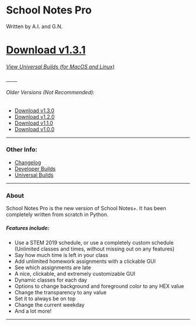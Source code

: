 # School Notes Pro
Written by A.I. and G.N.


# [Download v1.3.1](https://www.dropbox.com/s/dbejhr7g14spryq/School%20Notes%20v1.3.1.exe?dl=0)
###### [View Universal Builds (for MacOS and Linux)](https://github.com/BatchSource/School-Notes-Pro/blob/master/pybuilds.md)
<hr width='30'>

###### Older Versions *(Not Recommended):*
- [Download v1.3.0](https://www.dropbox.com/s/t2byxzlq57ww17j/School%20Notes%20Pro%20v1.3.0.exe?dl=1)
- [Download v1.2.0](https://www.dropbox.com/s/9cp5xizdo4vjuqd/School%20Notes%20Pro%20v1.2.0.exe?dl=1)
- [Download v1.1.0](https://www.dropbox.com/s/c2sol2tsyqcsuu8/School%20Notes%20v1.1.0.exe?dl=1)
- [Download v1.0.0](https://www.dropbox.com/s/25i0de78by254vo/School%20Notes%20v1.0.0.exe?dl=1)

----------------

### Other Info:
- [Changelog](https://github.com/BatchSource/School-Notes-Pro/blob/master/changelog.md)
- [Developer Builds](https://github.com/BatchSource/School-Notes-Pro/blob/master/testbuilds.md)
- [Universal Builds](https://github.com/BatchSource/School-Notes-Pro/blob/master/pybuilds.md)

----------------

### About
School Notes Pro is the new version of School Notes+. It has been completely written from scratch in Python.


##### Features include:
- Use a STEM 2019 schedule, or use a completely custom schedule (Unlimited classes and times, without missing out on any features)
- Say how much time is left in your class
- Add unlimited homework assignments with a clickable GUI
- See which assignments are late
- A nice, clickable, and extremely customizable GUI
- Dynamic classes for each day
- Options to change background and foreground color to any HEX value
- Change the transparency to any value
- Set it to always be on top
- Change the current weekday
- And a lot more!

-----------------------
